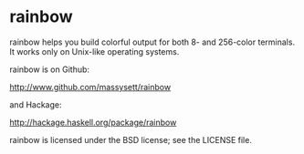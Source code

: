 # rainbow

rainbow helps you build colorful output for both 8- and 256-color
terminals.  It works only on Unix-like operating systems.

rainbow is on Github:

http://www.github.com/massysett/rainbow

and Hackage:

http://hackage.haskell.org/package/rainbow

rainbow is licensed under the BSD license; see the LICENSE file.
